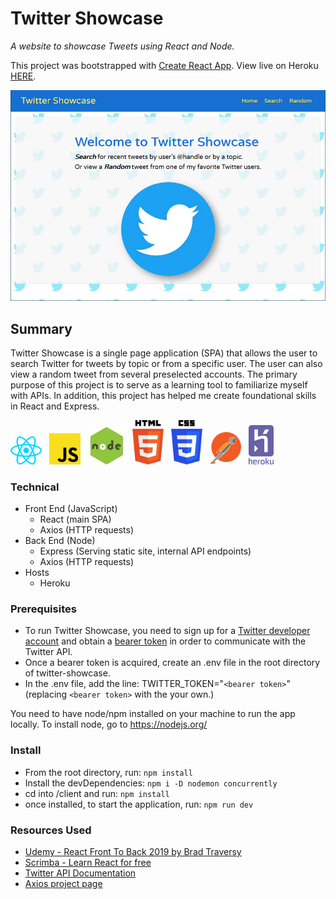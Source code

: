 # Twitter Showcase

_A website to showcase Tweets using React and Node._

This project was bootstrapped with [Create React App](https://github.com/facebook/create-react-app).
View live on Heroku <a href="https://twitter-showcase.herokuapp.com/" target="_blank">HERE</a>.

<img src="./readme-images/screenshot.png" width="600">

## Summary
Twitter Showcase is a single page application (SPA) that allows the user to search Twitter for tweets by topic or from a specific user. The user can also view a random tweet from several preselected accounts. The primary purpose of this project is to serve as a learning tool to familiarize myself with APIs. In addition, this project has helped me create foundational skills in React and Express.

<img src="./readme-images/react.svg" width="50">&nbsp;&nbsp;
<img src="./readme-images/javascript.svg" width="50">&nbsp;&nbsp;
<img src="./readme-images/node.png" width="60">&nbsp;&nbsp;
<img src="./readme-images/html-5.svg" width="50">&nbsp;&nbsp;
<img src="./readme-images/css-3.svg" width="50">&nbsp;&nbsp;
<img src="./readme-images/postman.svg" width="50">&nbsp;&nbsp;
<img src="./readme-images/heroku.svg" width="40">

### Technical
- Front End (JavaScript)
  - React (main SPA)
  - Axios (HTTP requests)
- Back End (Node)
  - Express (Serving static site, internal API endpoints)
  - Axios (HTTP requests)
- Hosts
  - Heroku

### Prerequisites

- To run Twitter Showcase, you need to sign up for a [Twitter developer account](https://developer.twitter.com) and obtain a [bearer token](https://developer.twitter.com/en/docs/basics/authentication/guides/bearer-tokens) in order to communicate with the Twitter API.
- Once a bearer token is acquired, create an .env file in the root directory of twitter-showcase.
- In the .env file, add the line: TWITTER_TOKEN="`<bearer token>`" (replacing `<bearer token>` with the your own.)

You need to have node/npm installed on your machine to run the app locally. To install node, go to https://nodejs.org/

### Install

- From the root directory, run: `npm install`
- Install the devDependencies: `npm i -D nodemon concurrently`
- cd into /client and run: `npm install`
- once installed, to start the application, run: `npm run dev`
 
### Resources Used
- <a href="https://www.udemy.com/modern-react-front-to-back/" target="_blank">Udemy - React Front To Back 2019 by  Brad Traversy</a>
- <a href="https://scrimba.com/g/glearnreact" target="_blank">Scrimba - Learn React for free</a>
- <a href="https://developer.twitter.com/en/docs.html" target="_blank">Twitter API Documentation</a>
- <a href="https://www.npmjs.com/package/axios" target="_blank">Axios project page</a>
